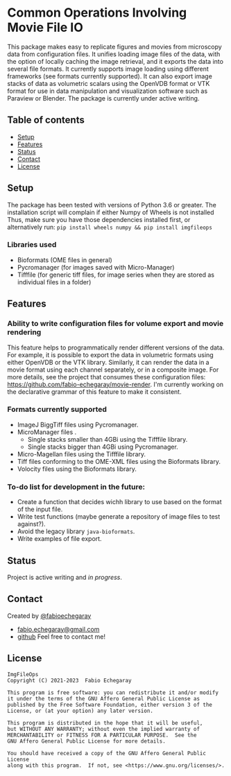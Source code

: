 # Common Operations Involving Movie File IO
This package makes easy to replicate figures and movies from microscopy data from configuration files.
It unifies loading image files of the data, with the option of locally caching the image retrieval, and it exports the data into several file formats.
It currently supports image loading using different frameworks (see formats currently supported).
It can also export image stacks of data as volumetric scalars using the OpenVDB format or VTK format for use in data manipulation and visualization software such as Paraview or Blender.
The package is currently under active writing.

## Table of contents
* [Setup](#setup)
* [Features](#features)
* [Status](#status)
* [Contact](#contact)
* [License](#license)


## Setup
The package has been tested with versions of Python 3.6 or greater. 
The installation script will complain if either Numpy of Wheels is not installed
Thus, make sure you have those dependencies installed first, or alternatively run: `pip install wheels numpy && pip install imgfileops`
    
### Libraries used
* Bioformats (OME files in general)
* Pycromanager (for images saved with Micro-Manager)
* Tifffile (for generic tiff files, for image series when they are stored as individual files in a folder)

## Features
### Ability to write configuration files for volume export and movie rendering
This feature helps to programmatically render different versions of the data.
For example, it is possible to export the data in volumetric formats using either OpenVDB or the VTK library. 
Similarly, it can render the data in a movie format using each channel separately, or in a composite image.
For more details, see the project that consumes these configuration files: https://github.com/fabio-echegaray/movie-render.
I'm currently working on the declarative grammar of this feature to make it consistent.

### Formats currently supported
* ImageJ BiggTiff files using Pycromanager.
* MicroManager files .
  - Single stacks smaller than 4GBi using the Tifffile library.
  - Single stacks bigger than 4GBi using Pycromanager.
* Micro-Magellan files using the Tifffile library.
* Tiff files conforming to the OME-XML files using the Bioformats library.
* Volocity files using the Bioformats library.

### To-do list for development in the future:
* Create a function that decides wichh library to use based on the format of the input file.
* Write test functions (maybe generate a repository of image files to test against?).
* Avoid the legacy library `java-bioformats`.
* Write examples of file export.

## Status
Project is active writing and _in progress_.

## Contact
Created by [@fabioechegaray](https://twitter.com/fabioechegaray)
* [fabio.echegaray@gmail.com](mailto:fabio.echegaray@gmail.com)
* [github](https://github.com/fabio-echegaray)
Feel free to contact me!

## License
    ImgFileOps
    Copyright (C) 2021-2023  Fabio Echegaray

    This program is free software: you can redistribute it and/or modify
    it under the terms of the GNU Affero General Public License as
    published by the Free Software Foundation, either version 3 of the
    License, or (at your option) any later version.

    This program is distributed in the hope that it will be useful,
    but WITHOUT ANY WARRANTY; without even the implied warranty of
    MERCHANTABILITY or FITNESS FOR A PARTICULAR PURPOSE.  See the
    GNU Affero General Public License for more details.

    You should have received a copy of the GNU Affero General Public License
    along with this program.  If not, see <https://www.gnu.org/licenses/>.
